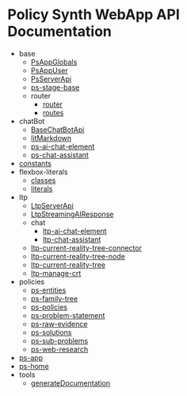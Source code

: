 # Policy Synth WebApp API Documentation

- base
  - [PsAppGlobals](src/base/PsAppGlobals.md)
  - [PsAppUser](src/base/PsAppUser.md)
  - [PsServerApi](src/base/PsServerApi.md)
  - [ps-stage-base](src/base/ps-stage-base.md)
  - router
    - [router](src/base/router/router.md)
    - [routes](src/base/router/routes.md)
- chatBot
  - [BaseChatBotApi](src/chatBot/BaseChatBotApi.md)
  - [litMarkdown](src/chatBot/litMarkdown.md)
  - [ps-ai-chat-element](src/chatBot/ps-ai-chat-element.md)
  - [ps-chat-assistant](src/chatBot/ps-chat-assistant.md)
- [constants](src/constants.md)
- flexbox-literals
  - [classes](src/flexbox-literals/classes.md)
  - [literals](src/flexbox-literals/literals.md)
- ltp
  - [LtpServerApi](src/ltp/LtpServerApi.md)
  - [LtpStreamingAIResponse](src/ltp/LtpStreamingAIResponse.md)
  - chat
    - [ltp-ai-chat-element](src/ltp/chat/ltp-ai-chat-element.md)
    - [ltp-chat-assistant](src/ltp/chat/ltp-chat-assistant.md)
  - [ltp-current-reality-tree-connector](src/ltp/ltp-current-reality-tree-connector.md)
  - [ltp-current-reality-tree-node](src/ltp/ltp-current-reality-tree-node.md)
  - [ltp-current-reality-tree](src/ltp/ltp-current-reality-tree.md)
  - [ltp-manage-crt](src/ltp/ltp-manage-crt.md)
- policies
  - [ps-entities](src/policies/ps-entities.md)
  - [ps-family-tree](src/policies/ps-family-tree.md)
  - [ps-policies](src/policies/ps-policies.md)
  - [ps-problem-statement](src/policies/ps-problem-statement.md)
  - [ps-raw-evidence](src/policies/ps-raw-evidence.md)
  - [ps-solutions](src/policies/ps-solutions.md)
  - [ps-sub-problems](src/policies/ps-sub-problems.md)
  - [ps-web-research](src/policies/ps-web-research.md)
- [ps-app](src/ps-app.md)
- [ps-home](src/ps-home.md)
- tools
  - [generateDocumentation](src/tools/generateDocumentation.md)
